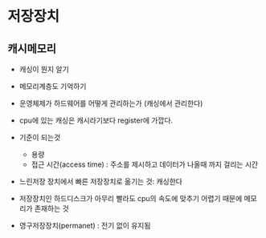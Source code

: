 # 저장장치 

## 캐시메모리 

- 캐싱이 뭔지 알기
- 메모리계층도 기억하기

- 운영체제가 하드웨어를 어떻게 관리하는가 (캐싱에서 관리한다)
- cpu에 있는 캐싱은 캐시라기보다 register에 가깝다.

- 기준이 되는것
  - 용량
  - 접근 시간(access time) : 주소를 제시하고 데이터가 나올때 까지 걸리는 시간
- 느린저장 장치에서 빠른 저장장치로 옮기는 것: 캐싱한다

- 저장장치인 하드디스크가 아무리 빨라도 cpu의 속도에 맞추기 어렵기 때문에 메모리가 존재하는 것

- 영구저장장치(permanet) : 전기 없이 유지됨
